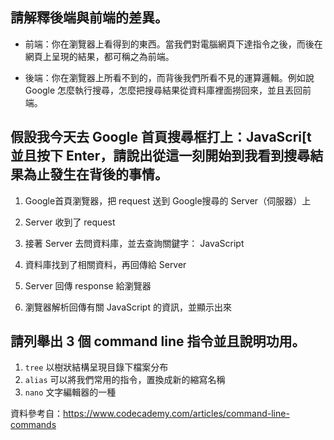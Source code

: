 ## 請解釋後端與前端的差異。

* 前端：你在瀏覽器上看得到的東西。當我們對電腦網頁下達指令之後，而後在網頁上呈現的結果，都可稱之為前端。

* 後端：你在瀏覽器上所看不到的，而背後我們所看不見的運算邏輯。例如說 Google 怎麼執行搜尋，怎麼把搜尋結果從資料庫裡面撈回來，並且丟回前端。


## 假設我今天去 Google 首頁搜尋框打上：JavaScri[t 並且按下 Enter，請說出從這一刻開始到我看到搜尋結果為止發生在背後的事情。

1. Google首頁瀏覽器，把 request 送到 Google搜尋的 Server（伺服器）上 

1. Server 收到了 request

1. 接著 Server 去問資料庫，並去查詢關鍵字： JavaScript 

1. 資料庫找到了相關資料，再回傳給 Server

1. Server 回傳 response 給瀏覽器

1. 瀏覽器解析回傳有關 JavaScript 的資訊，並顯示出來 


## 請列舉出 3 個 command line 指令並且說明功用。

1. `tree` 以樹狀結構呈現目錄下檔案分布
1. `alias` 可以將我們常用的指令，置換成新的縮寫名稱
1. `nano` 文字編輯器的一種

資料參考自：https://www.codecademy.com/articles/command-line-commands

